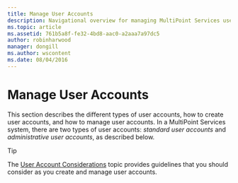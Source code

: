 ```yaml
---
title: Manage User Accounts
description: Navigational overview for managing MultiPoint Services user accounts
ms.topic: article
ms.assetid: 761b5a8f-fe32-4bd8-aac0-a2aaa7a97dc5
author: robinharwood
manager: dongill
ms.author: wscontent
ms.date: 08/04/2016
---
```

# Manage User Accounts
This section describes the different types of user accounts, how to create user accounts, and how to manage user accounts. In a MultiPoint Services system, there are two types of user accounts: *standard user accounts* and *administrative user accounts*, as described below.

> [!TIP]
> The [User Account Considerations](User-Account-Considerations.md) topic provides guidelines that you should consider as you create and manage user accounts.